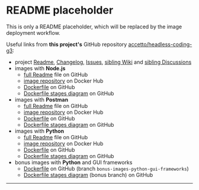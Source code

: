# README placeholder

This is only a README placeholder, which will be replaced by the image deployment workflow.

Useful links from **this project's** GitHub repository [accetto/headless-coding-g3][this-home]:

- project [Readme][this-readme], [Changelog][this-changelog], [Issues][this-issues], [sibling Wiki][sibling-wiki] and [sibling Discussions][sibling-discussions]
- images with **Node.js**
  - [full Readme][this-readme-image-nodejs] file on GitHub
  - [image repository][this-dockerhub-image-nodejs] on Docker Hub
  - [Dockerfile][this-dockerfile-nodejs] on GitHub
  - [Dockerfile stages diagram][this-diagram-dockerfile-stages-nodejs] on GitHub
- images with **Postman**
  - [full Readme][this-readme-image-postman] file on GitHub
  - [image repository][this-dockerhub-image-postman] on Docker Hub
  - [Dockerfile][this-dockerfile-postman] on GitHub
  - [Dockerfile stages diagram][this-diagram-dockerfile-stages-postman] on GitHub
- images with **Python**
  - [full Readme][this-readme-image-python] file on GitHub
  - [image repository][this-dockerhub-image-python] on Docker Hub
  - [Dockerfile][this-dockerfile-python] on GitHub
  - [Dockerfile stages diagram][this-diagram-dockerfile-stages-python] on GitHub
- bonus images with **Python** and GUI frameworks
  - [Dockerfile][this-dockerfile-python-bonus-gui-frameworks] on GitHub (branch `bonus-images-python-gui-frameworks`)
  - [Dockerfile stages diagram][this-diagram-dockerfile-stages-python-bonus] (bonus branch) on GitHub

***

<!-- this project -->

[this-changelog]: https://github.com/accetto/headless-coding-g3/blob/master/CHANGELOG.md
[this-home]: https://github.com/accetto/headless-coding-g3
[this-issues]: https://github.com/accetto/headless-coding-g3/issues
[this-readme]: https://github.com/accetto/headless-coding-g3/blob/master/README.md

[this-dockerfile-nodejs]: https://github.com/accetto/headless-coding-g3/blob/master/docker/Dockerfile.xfce.nodejs
[this-readme-image-nodejs]: https://github.com/accetto/headless-coding-g3/blob/master/docker/xfce-nodejs/README.md
[this-dockerhub-image-nodejs]: https://hub.docker.com/r/accetto/debian-vnc-xfce-nodejs-g3

[this-dockerfile-postman]: https://github.com/accetto/headless-coding-g3/blob/master/docker/Dockerfile.xfce.postman
[this-readme-image-postman]: https://github.com/accetto/headless-coding-g3/blob/master/docker/xfce-postman/README.md
[this-dockerhub-image-postman]: https://hub.docker.com/r/accetto/debian-vnc-xfce-postman-g3

[this-dockerfile-python]: https://github.com/accetto/headless-coding-g3/blob/master/docker/Dockerfile.xfce.python
[this-dockerfile-python-bonus-gui-frameworks]: https://github.com/accetto/headless-coding-g3/blob/bonus-images-python-gui-frameworks/docker/Dockerfile.xfce.python
[this-readme-image-python]: https://github.com/accetto/headless-coding-g3/blob/master/docker/xfce-python/README.md
[this-dockerhub-image-python]: https://hub.docker.com/r/accetto/debian-vnc-xfce-python-g3

<!-- diagrams -->

[this-diagram-dockerfile-stages-nodejs]: https://raw.githubusercontent.com/accetto/headless-coding-g3/master/docker/doc/images/Dockerfile.xfce.nodejs.png
[this-diagram-dockerfile-stages-python]: https://raw.githubusercontent.com/accetto/headless-coding-g3/master/docker/doc/images/Dockerfile.xfce.python.png
[this-diagram-dockerfile-stages-python-bonus]: https://raw.githubusercontent.com/accetto/headless-coding-g3/master/docker/doc/images/Dockerfile.xfce.python-bonus.png
[this-diagram-dockerfile-stages-postman]: https://raw.githubusercontent.com/accetto/headless-coding-g3/master/docker/doc/images/Dockerfile.xfce.postman.png

<!-- sibling project -->

[sibling-wiki]: https://github.com/accetto/ubuntu-vnc-xfce-g3/wiki
[sibling-discussions]: https://github.com/accetto/ubuntu-vnc-xfce-g3/discussions
